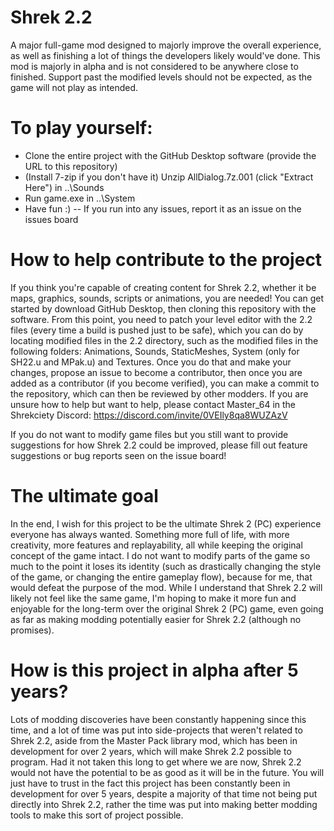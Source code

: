 # Shrek 2.2
A major full-game mod designed to majorly improve the overall experience, as well as finishing a lot of things the developers likely would've done.
This mod is majorly in alpha and is not considered to be anywhere close to finished. Support past the modified levels should not be expected, as the game will not play as intended.


# To play yourself:
- Clone the entire project with the GitHub Desktop software (provide the URL to this repository)
- (Install 7-zip if you don't have it) Unzip AllDialog.7z.001 (click "Extract Here") in ..\Sounds
- Run game.exe in ..\System
- Have fun :) -- If you run into any issues, report it as an issue on the issues board


# How to help contribute to the project
If you think you're capable of creating content for Shrek 2.2, whether it be maps, graphics, sounds, scripts or animations, you are needed! You can get started by download GitHub Desktop, then cloning this repository with the software. From this point, you need to patch your level editor with the 2.2 files (every time a build is pushed just to be safe), which you can do by locating modified files in the 2.2 directory, such as the modified files in the following folders: Animations, Sounds, StaticMeshes, System (only for SH22.u and MPak.u) and Textures. Once you do that and make your changes, propose an issue to become a contributor, then once you are added as a contributor (if you become verified), you can make a commit to the repository, which can then be reviewed by other modders. If you are unsure how to help but want to help, please contact Master_64 in the Shrekciety Discord: https://discord.com/invite/0VEIly8qa8WUZAzV

If you do not want to modify game files but you still want to provide suggestions for how Shrek 2.2 could be improved, please fill out feature suggestions or bug reports seen on the issue board!

# The ultimate goal
In the end, I wish for this project to be the ultimate Shrek 2 (PC) experience everyone has always wanted. Something more full of life, with more creativity, more features and replayability, all while keeping the original concept of the game intact. I do not want to modify parts of the game so much to the point it loses its identity (such as drastically changing the style of the game, or changing the entire gameplay flow), because for me, that would defeat the purpose of the mod. While I understand that Shrek 2.2 will likely not feel like the same game, I'm hoping to make it more fun and enjoyable for the long-term over the original Shrek 2 (PC) game, even going as far as making modding potentially easier for Shrek 2.2 (although no promises).

# How is this project in alpha after 5 years?
Lots of modding discoveries have been constantly happening since this time, and a lot of time was put into side-projects that weren't related to Shrek 2.2, aside from the Master Pack library mod, which has been in development for over 2 years, which will make Shrek 2.2 possible to program. Had it not taken this long to get where we are now, Shrek 2.2 would not have the potential to be as good as it will be in the future. You will just have to trust in the fact this project has been constantly been in development for over 5 years, despite a majority of that time not being put directly into Shrek 2.2, rather the time was put into making better modding tools to make this sort of project possible.
